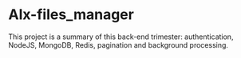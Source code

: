 # Alx-files_manager
This project is a summary of this back-end trimester: authentication, NodeJS, MongoDB, Redis, pagination and background processing.
